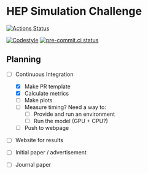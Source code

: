 # HEP Simulation Challenge

[![Actions Status][actions-badge]][actions-link]

<!-- [![Documentation Status][rtd-badge]][rtd-link] -->

<!-- [![PyPI version][pypi-version]][pypi-link]
[![Conda-Forge][conda-badge]][conda-link]
[![PyPI platforms][pypi-platforms]][pypi-link]

[![GitHub Discussion][github-discussions-badge]][github-discussions-link] -->

<!-- SPHINX-START -->

<!-- prettier-ignore-start -->
[actions-badge]:            https://github.com/jet-net/simulation-challenge/workflows/CI/badge.svg
[actions-link]:             https://github.com/jet-net/simulation-challenge/actions
[conda-badge]:              https://img.shields.io/conda/vn/conda-forge/cookiecutter-test
[conda-link]:               https://github.com/conda-forge/cookiecutter-test-feedstock
[github-discussions-badge]: https://img.shields.io/static/v1?label=Discussions&message=Ask&color=blue&logo=github
[github-discussions-link]:  https://github.com/jet-net/simulation-challenge/discussions
[pypi-link]:                https://pypi.org/project/cookiecutter-test/
[pypi-platforms]:           https://img.shields.io/pypi/pyversions/cookiecutter-test
[pypi-version]:             https://img.shields.io/pypi/v/cookiecutter-test
[rtd-badge]:                https://readthedocs.org/projects/cookiecutter-test/badge/?version=latest
[rtd-link]:                 https://cookiecutter-test.readthedocs.io/en/latest/?badge=latest

<!-- prettier-ignore-end -->

[![Codestyle](https://img.shields.io/badge/code%20style-black-000000.svg)](https://github.com/psf/black)
[![pre-commit.ci status](https://results.pre-commit.ci/badge/github/jet-net/simulation-challenge/main.svg)](https://results.pre-commit.ci/latest/github/jet-net/simulation-challenge/main)

## Planning

- [ ] Continuous Integration
  - [x] Make PR template
  - [x] Calculate metrics
  - [ ] Make plots
  - [ ] Measure timing? Need a way to:
    - [ ] Provide and run an environment
    - [ ] Run the model (GPU + CPU?)
  - [ ] Push to webpage
- [ ] Website for results
- [ ] Initial paper / advertisement
- [ ] Journal paper

